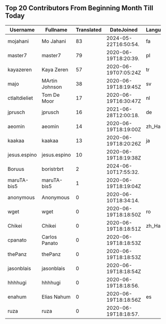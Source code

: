 ## Top 20 Contributors From Beginning Month Till Today ##
|Username|Fullname|Translated|DateJoined|Language|
|--------|--------|----------|----------|-------|
|mojahani|Mo Jahani|83|2024-05-22T16:50:54.|fa|
|master7|master7|79|2020-06-19T18:20:39.|pl|
|kayazeren|Kaya Zeren|57|2020-06-19T07:05:24Z|tr|
|majo|MArtin Johnson|38|2020-06-19T18:19:45Z|sv|
|ctlaltdieliet|Tom De Moor|17|2020-06-19T16:30:47Z|nl|
|jprusch|jprusch|16|2021-06-28T12:00:18.|de|
|aeomin|aeomin|14|2020-06-19T18:19:00Z|zh_Hans|
|kaakaa|kaakaa|13|2020-06-19T18:20:26Z|ja|
|jesus.espino|jesus.espino|10|2020-06-19T18:19:38Z||
|Boruus|boristrbrt|2|2024-06-10T17:55:32.||
|maruTA-bis5|maruTA-bis5|1|2020-06-19T18:19:04Z||
|anonymous|Anonymous|0|2020-06-10T18:34:14.||
|wget|wget|0|2020-06-19T18:18:50Z|ro|
|Chikei|Chikei|0|2020-06-19T18:18:51Z|zh_Hant|
|cpanato|Carlos Panato|0|2020-06-19T18:18:53Z||
|thePanz|thePanz|0|2020-06-19T18:18:53Z||
|jasonblais|jasonblais|0|2020-06-19T18:18:54Z||
|hhhhugi|hhhhugi|0|2020-06-19T18:18:56.||
|enahum|Elias  Nahum|0|2020-06-19T18:18:56Z|es|
|ruza|ruza|0|2020-06-19T18:18:57.||

